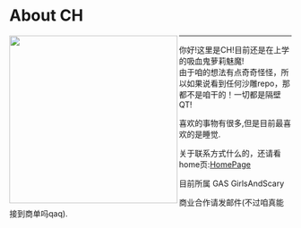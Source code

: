 # About CH

<img align='left' src='https://me.nekoc.cc/assets/img/V4/V4-Lite.png' width='300px' ></img>

***

你好!这里是CH!目前还是在上学的吸血鬼萝莉魅魔!  
由于咱的想法有点奇奇怪怪，所以如果说看到任何沙雕repo，那都不是咱干的！一切都是隔壁QT!  

喜欢的事物有很多,但是目前最喜欢的是睡觉.  

关于联系方式什么的，还请看home页:<a href="https://me.nekoc.cc">HomePage</a>  

目前所属 GAS GirlsAndScary  

商业合作请发邮件(不过咱真能接到商单吗qaq).  